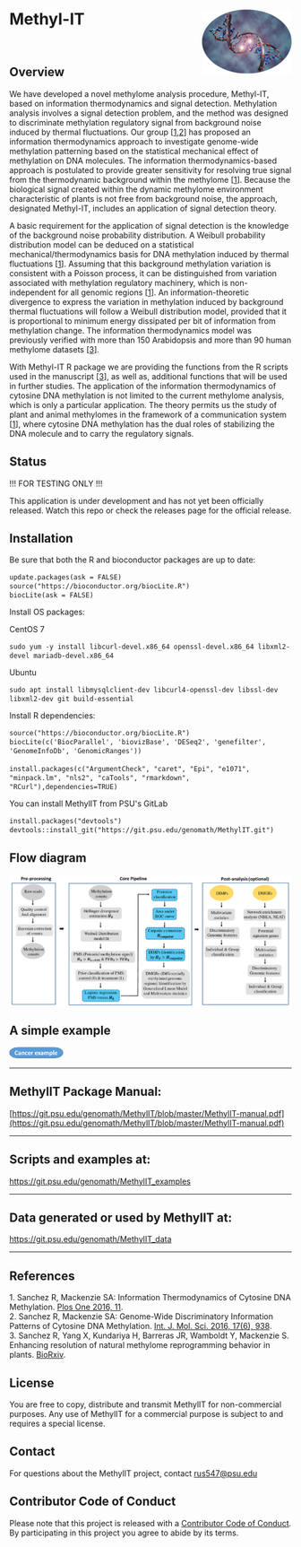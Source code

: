 <!-- README.md is generated from README.Rmd. Please edit that file -->
Methyl-IT <img src="man/figures/logo.png" align="right" />
==========================================================

<br>

Overview
--------

We have developed a novel methylome analysis procedure, Methyl-IT, based on information thermodynamics and signal detection. Methylation analysis involves a signal detection problem, and the method was designed to discriminate methylation regulatory signal from background noise induced by thermal fluctuations. Our group \[[1](#1),[2](#2)\] has proposed an information thermodynamics approach to investigate genome-wide methylation patterning based on the statistical mechanical effect of methylation on DNA molecules. The information thermodynamics-based approach is postulated to provide greater sensitivity for resolving true signal from the thermodynamic background within the methylome \[[1](#1)\]. Because the biological signal created within the dynamic methylome environment characteristic of plants is not free from background noise, the approach, designated Methyl-IT, includes an application of signal detection theory.

A basic requirement for the application of signal detection is the knowledge of the background noise probability distribution. A Weibull probability distribution model can be deduced on a statistical mechanical/thermodynamics basis for DNA methylation induced by thermal fluctuations \[[1](#1)\]. Assuming that this background methylation variation is consistent with a Poisson process, it can be distinguished from variation associated with methylation regulatory machinery, which is non-independent for all genomic regions \[[1](#1)\]. An information-theoretic divergence to express the variation in methylation induced by background thermal fluctuations will follow a Weibull distribution model, provided that it is proportional to minimum energy dissipated per bit of information from methylation change. The information thermodynamics model was previously verified with more than 150 Arabidopsis and more than 90 human methylome datasets \[[3](#3)\].

With Methyl-IT R package we are providing the functions from the R scripts used in the manuscript \[[3](#3)\], as well as, additional functions that will be used in further studies. The application of the information thermodynamics of cytosine DNA methylation is not limited to the current methylome analysis, which is only a particular application. The theory permits us the study of plant and animal methylomes in the framework of a communication system \[[1](#1)\], where cytosine DNA methylation has the dual roles of stabilizing the DNA molecule and to carry the regulatory signals.

Status
------

!!! FOR TESTING ONLY !!!

This application is under development and has not yet been officially released. Watch this repo or check the releases page for the official release.

Installation
------------

Be sure that both the R and bioconductor packages are up to date:

    update.packages(ask = FALSE)
    source("https://bioconductor.org/biocLite.R")
    biocLite(ask = FALSE) 

Install OS packages:

CentOS 7

    sudo yum -y install libcurl-devel.x86_64 openssl-devel.x86_64 libxml2-devel mariadb-devel.x86_64

Ubuntu

    sudo apt install libmysqlclient-dev libcurl4-openssl-dev libssl-dev libxml2-dev git build-essential

Install R dependencies:

    source("https://bioconductor.org/biocLite.R")
    biocLite(c('BiocParallel', 'biovizBase', 'DESeq2', 'genefilter', 'GenomeInfoDb', 'GenomicRanges'))

    install.packages(c("ArgumentCheck", "caret", "Epi", "e1071", "minpack.lm", "nls2", "caTools", "rmarkdown", "RCurl"),dependencies=TRUE)

You can install MethylIT from PSU's GitLab

    install.packages("devtools")
    devtools::install_git("https://git.psu.edu/genomath/MethylIT.git")

Flow diagram
------------

<img src="man/figures/workflow.png" align="center" />

A simple example
--------

[<img src="man/figures/cancer_example.png" />](https://git.psu.edu/genomath/MethylIT_Data/blob/master/cancer_example_04-03-18.pdf)

--------

MethylIT Package Manual:
------------

[https://git.psu.edu/genomath/MethylIT/blob/master/MethylIT-manual.pdf](https://git.psu.edu/genomath/MethylIT/blob/master/MethylIT-manual.pdf)

--------

Scripts and examples at:
------------

https://git.psu.edu/genomath/MethylIT_examples

------------

Data generated or used by MethylIT at:
------------

https://git.psu.edu/genomath/MethylIT_data

------------


References
----------

<a name="1">1</a>. Sanchez R, Mackenzie SA: Information Thermodynamics of Cytosine DNA Methylation. [Plos One 2016, 11](https://doi.org/10.1371/journal.pone.0150427). <br> <a name="2">2</a>. Sanchez R, Mackenzie SA: Genome-Wide Discriminatory Information Patterns of Cytosine DNA Methylation. [Int. J. Mol. Sci. 2016, 17(6), 938](https://dx.doi.org/10.3390%2Fijms17060938). <br> <a name="3">3</a>. Sanchez R, Yang X, Kundariya H, Barreras JR, Wamboldt Y, Mackenzie S. Enhancing resolution of natural methylome reprogramming behavior in plants. [BioRxiv](https://doi.org/10.1101/252106). <br>

License
-------

You are free to copy, distribute and transmit MethylIT for non-commercial purposes. Any use of MethylIT for a commercial purpose is subject to and requires a special license.

Contact
-------

For questions about the MethylIT project, contact <rus547@psu.edu>

Contributor Code of Conduct
---------------------------

Please note that this project is released with a [Contributor Code of Conduct](CONDUCT.md). By participating in this project you agree to abide by its terms.
